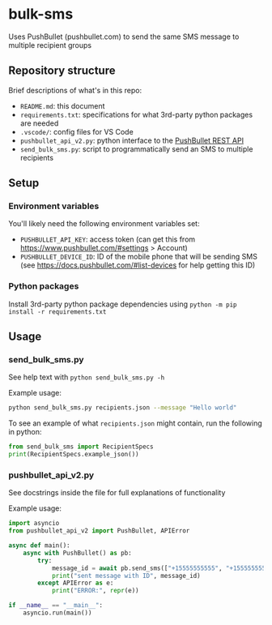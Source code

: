 # bulk-sms
Uses PushBullet (pushbullet.com) to send the same SMS message to multiple recipient groups


## Repository structure

Brief descriptions of what's in this repo:
- `README.md`: this document
- `requirements.txt`: specifications for what 3rd-party python packages are needed
- `.vscode/`: config files for VS Code
- `pushbullet_api_v2.py`: python interface to the [PushBullet REST API](https://docs.pushbullet.com/)
- `send_bulk_sms.py`: script to programmatically send an SMS to multiple recipients


## Setup

### Environment variables

You'll likely need the following environment variables set:
- `PUSHBULLET_API_KEY`: access token
    (can get this from https://www.pushbullet.com/#settings > Account)
- `PUSHBULLET_DEVICE_ID`: ID of the mobile phone that will be sending SMS
    (see https://docs.pushbullet.com/#list-devices for help getting this ID)

### Python packages

Install 3rd-party python package dependencies using `python -m pip install -r requirements.txt`


## Usage

### send_bulk_sms.py

See help text with `python send_bulk_sms.py -h`

Example usage:
```bash
python send_bulk_sms.py recipients.json --message "Hello world"
```

To see an example of what `recipients.json` might contain, run the following in python:
```python
from send_bulk_sms import RecipientSpecs
print(RecipientSpecs.example_json())
```

### pushbullet_api_v2.py

See docstrings inside the file for full explanations of functionality

Example usage:
```python
import asyncio
from pushbullet_api_v2 import PushBullet, APIError

async def main():
    async with PushBullet() as pb:
        try:
            message_id = await pb.send_sms(["+15555555555", "+15555555550"], "Hello world")
            print("sent message with ID", message_id)
        except APIError as e:
            print("ERROR:", repr(e))

if __name__ == "__main__":
    asyncio.run(main())
```
